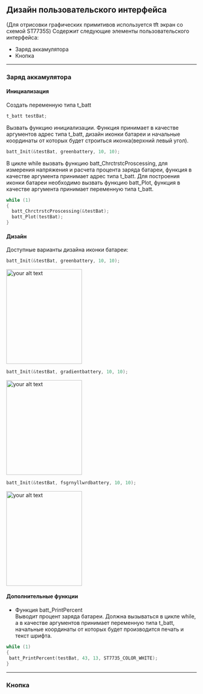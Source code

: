 ## Дизайн пользовательского интерфейса
(Для отрисовки графических примитивов используется tft экран со схемой ST7735S)
Содержит следующие элементы пользовательского интерфейса: 
* Заряд аккамулятора
* Кнопка

---
### Заряд аккамулятора
#### Инициализация
Создать переменную типа t_batt
```C
t_batt testBat;
```
Вызвать функцию инициализации. Функция принимает в качестве аргументов адрес типа t_batt, дизайн иконки батареи и начальные координаты от которых будет строиться иконка(верхний левый угол).
```C
batt_Init(&testBat, greenbattery, 10, 10);
```
В цикле while вызвать функцию batt_ChrctrstcProscessing, для измерения напряжения и расчета процента заряда батареи, функция в качестве аргумента принимает адрес типа t_batt. Для построения иконки батареи необходимо вызвать функцию batt_Plot, функция в качестве аргумента принимает переменную типа t_batt. 
```C
while (1)
{	
  batt_ChrctrstcProscessing(&testBat);
  batt_Plot(testBat);
}
```
#### Дизайн
Доступные варианты дизайна иконки батареи:
```C
batt_Init(&testBat, greenbattery, 10, 10);
```
<img width="200" height="250" alt="your alt text" src="https://user-images.githubusercontent.com/91386093/236017319-c35c4c3d-150c-45e7-9a33-7b4d1809597e.gif"/>

```C
batt_Init(&testBat, gradientbattery, 10, 10);
```
<img width="200" height="250" alt="your alt text" src="https://user-images.githubusercontent.com/91386093/236018731-06a2a19e-5d6d-453b-8487-0a07cb46b002.gif"/>

```C
batt_Init(&testBat, fsgrnyllwrdbattery, 10, 10);
```
<img width="200" height="250" alt="your alt text" src="https://user-images.githubusercontent.com/91386093/236018743-ecf8d1c4-8468-4cab-804b-0bc228ac2bb2.gif"/>

#### Дополнительные функции
* Функция batt_PrintPercent           
Выводит процент заряда батареи. Должна вызываться в цикле while, а в качестве аргументов принимает переменную типа t_batt, начальные координаты от которых будет производится печать и текст шрифта.  
```C
while (1)
{	
 batt_PrintPercent(testBat, 43, 13, ST7735_COLOR_WHITE);
}
```
---
### Кнопка
